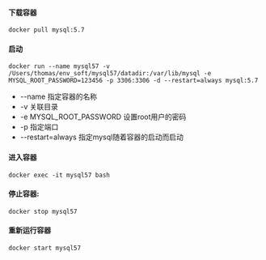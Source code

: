#### 下载容器

```shell
docker pull mysql:5.7
```

#### 启动

```shell
docker run --name mysql57 -v /Users/thomas/env_soft/mysql57/datadir:/var/lib/mysql -e MYSQL_ROOT_PASSWORD=123456 -p 3306:3306 -d --restart=always mysql:5.7
```

- --name 指定容器的名称
- -v 关联目录
- -e MYSQL_ROOT_PASSWORD 设置root用户的密码
- -p 指定端口
- --restart=always    指定mysql随着容器的启动而启动

#### 进入容器

```shell
docker exec -it mysql57 bash
```

#### 停止容器:
```shell
docker stop mysql57
```

#### 重新运行容器
````shell
docker start mysql57
````

